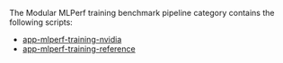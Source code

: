 The Modular MLPerf training benchmark pipeline category contains the following scripts:

- [app-mlperf-training-nvidia](https://github.com/anandhu-eng/cm4mlops/tree/mlperf-inference/script/app-mlperf-training-nvidia/README.md)
- [app-mlperf-training-reference](https://github.com/anandhu-eng/cm4mlops/tree/mlperf-inference/script/app-mlperf-training-reference/README.md)
